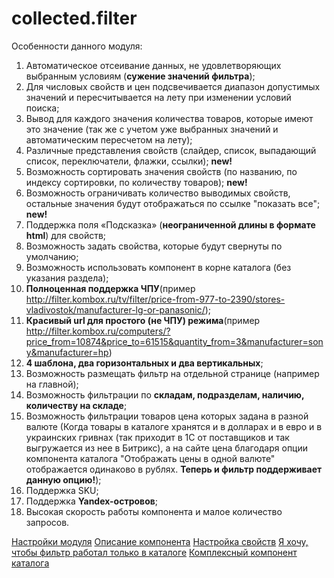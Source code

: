 # collected.filter

<p>Особенности данного модуля:</p>
 
<ol> 
  <li>Автоматическое отсеивание данных, не удовлетворяющих выбранным условиям (<b>сужение значений фильтра</b>);</li>
 
  <li>Для числовых свойств и цен подсвечивается диапазон допустимых значений и пересчитывается на лету при изменении условий поиска;</li>
 
  <li>Вывод для каждого значения количества товаров, которые имеют это значение (так же с учетом уже выбранных значений и автоматическим пересчетом на лету);</li>
 
  <li>Различные представления свойств (слайдер, список, выпадающий список, переключатели, флажки, ссылки); <b>new!</b></li>
 
  <li>Возможность сортировать значения свойств (по названию, по индексу сортировки, по количеству товаров); <b>new!</b></li>
 
  <li>Возможность ограничивать количество выводимых свойств, остальные значения будут отображаться по ссылке "показать все"; <b>new!</b></li>
 
  <li>Поддержка поля «Подсказка» (<b>неограниченной длины в формате html</b>) для свойств;</li>
 
  <li>Возможность задать свойства, которые будут свернуты по умолчанию;</li>
 
  <li>Возможность использовать компонент в корне каталога (без указания раздела);</li>
 
  <li><b>Полноценная поддержка ЧПУ</b>(пример <a id="bxid_402060" href="http://site.ru/tv/filter/price-from-977-to-2390/stores-vladivostok/manufacturer-lg-or-panasonic/">http://filter.kombox.ru/tv/filter/price-from-977-to-2390/stores-vladivostok/manufacturer-lg-or-panasonic/</a>);</li>
 
  <li><b>Красивый url для простого (не ЧПУ) режима</b>(пример <a id="bxid_271812" href="http://site.ru/computers/?price_from=10874&amp;price_to=61515&amp;quantity_from=3&amp;manufacturer=sony&amp;manufacturer=hp">http://filter.kombox.ru/computers/?price_from=10874&amp;price_to=61515&amp;quantity_from=3&amp;manufacturer=sony&amp;manufacturer=hp</a>)</li>
 
  <li><b>4 шаблона, два горизонтальных и два вертикальных</b>;</li>
 
  <li>Возможность размещать фильтр на отдельной странице (например на главной);</li>
 
  <li>Возможность фильтрации по <b>складам, подразделам, наличию, количеству на складе</b>;</li>
 
  <li>Возможность фильтрации товаров цена которых задана в разной валюте (Когда товары в каталоге хранятся и в долларах и в евро и в украинских гривнах (так приходит в 1С от поставщиков и так выгружается из нее в Битрикс), а на сайте цена благодаря опции компонента каталога "Отображать цены в одной валюте" отображается одинаково в рублях. <b>Теперь и фильтр поддерживает данную опцию!</b>);</li>
 
  <li>Поддержка SKU;</li>
 
  <li>Поддержка <b>Yandex-островов</b>;</li>
 
  <li>Высокая скорость работы компонента и малое количество запросов.</li>
 </ol>
 
[Настройки модуля](help/setting.md)
[Описание компонента](help/descriptions.md)
[Настройка свойств](help/setting_props.md)
[Я хочу, чтобы фильтр работал только в каталоге](help/filter_catalog.md)
[Комплексный компонент каталога](help/complex_filter_catalog.md)